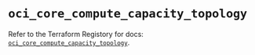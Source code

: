# `oci_core_compute_capacity_topology`

Refer to the Terraform Registory for docs: [`oci_core_compute_capacity_topology`](https://registry.terraform.io/providers/oracle/oci/6.18.0/docs/resources/core_compute_capacity_topology).
